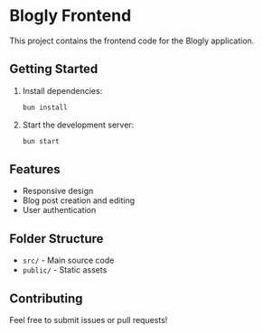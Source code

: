 # Blogly Frontend

This project contains the frontend code for the Blogly application.

## Getting Started

1. Install dependencies:
   ```bash
   bun install
   ```
2. Start the development server:
   ```bash
   bun start
   ```

## Features

- Responsive design
- Blog post creation and editing
- User authentication

## Folder Structure

- `src/` - Main source code
- `public/` - Static assets

## Contributing

Feel free to submit issues or pull requests!
